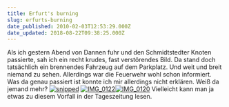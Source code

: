 ```yaml
---
title: Erfurt's burning
slug: erfurts-burning
date_published: 2010-02-03T12:53:29.000Z
date_updated: 2018-08-22T09:38:25.000Z
---
```


Als ich gestern Abend von Dannen fuhr und den Schmidtstedter Knoten passierte, sah ich ein recht krudes, fast verstörendes Bild. Da stand doch tatsächlich ein brennendes Fahrzeug auf dem Parkplatz. Und weit und breit niemand zu sehen. Allerdings war die Feuerwehr wohl schon informiert. Was da genau passiert ist konnte ich mir allerdings nicht erklären. Weiß da jemand mehr?
[![snipped](//picdump.thafaker.de/2010/02/snipped-580x338.jpg)](http://picdump.thafaker.de/2010/02/IMG_0123.jpg)
[![IMG_0122](//picdump.thafaker.de/2010/02/IMG_0122-435x580.jpg)](http://picdump.thafaker.de/2010/02/IMG_0122.jpg)[![IMG_0120](//picdump.thafaker.de/2010/02/IMG_0120-435x580.jpg)](http://picdump.thafaker.de/2010/02/IMG_0120.jpg)
Vielleicht kann man ja etwas zu diesem Vorfall in der Tageszeitung lesen.
